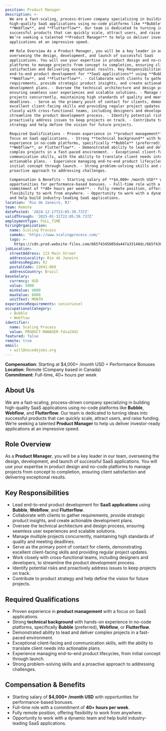 ```yaml
---
position: Product Manager
description: >-
  We are a fast-scaling, process-driven company specializing in building
  high-quality SaaS applications using no-code platforms like **Bubble**,
  **Webflow**, and **Flutterflow**. Our team is dedicated to turning ideas into
  successful products that can quickly scale, attract users, and raise funding.
  We’re seeking a talented **Product Manager** to help us deliver investor-ready
  applications at an impressive speed.

  ## Role Overview As a Product Manager, you will be a key leader in our team,
  overseeing the design, development, and launch of successful SaaS
  applications. You will use your expertise in product design and no-code
  platforms to manage projects from concept to completion, ensuring client
  satisfaction and delivering exceptional results. Key Responsibilities - Lead
  end-to-end product development for **SaaS applications** using **Bubble**,
  **Webflow**, and **Flutterflow**. - Collaborate with clients to gather
  requirements, provide strategic product insights, and create actionable
  development plans. - Oversee the technical architecture and design process,
  ensuring seamless user experiences and scalable solutions. - Manage multiple
  projects concurrently, maintaining high standards of quality and meeting
  deadlines. - Serve as the primary point of contact for clients, demonstrating
  excellent client-facing skills and providing regular project updates. - Work
  closely with cross-functional teams, including designers and developers, to
  streamline the product development process. - Identify potential risks and
  proactively address issues to keep projects on track. - Contribute to product
  strategy and help define the vision for future projects.

  Required Qualifications - Proven experience in **product management** with a
  focus on SaaS applications. - Strong **technical background** with hands-on
  experience in no-code platforms, specifically **Bubble** (preferred),
  **Webflow**, or Flutterflow**. - Demonstrated ability to lead and deliver
  complex projects in a fast-paced environment. - Exceptional client-facing and
  communication skills, with the ability to translate client needs into
  actionable plans. - Experience managing end-to-end product lifecycles, from
  initial concept through launch. - Strong problem-solving skills and a
  proactive approach to addressing challenges.

  Compensation & Benefits - Starting salary of **$4,000+ /month USD** with
  opportunities for performance-based bonuses. - Full-time role with a
  commitment of **40+ hours per week**. - Fully remote position, offering
  flexibility to work from anywhere. - Opportunity to work with a dynamic team
  and help build industry-leading SaaS applications.
location: 'Rio de Janeiro, RJ'
team: Remote
datePosted: '2024-12-17T23:05:39.737Z'
validThrough: '2025-01-31T23:05:39.737Z'
employmentType: FULL_TIME
hiringOrganization:
  name: Scaling Process
  sameAs: 'https://www.scalingprocess.com/'
  logo: >-
    https://cdn.prod.website-files.com/665f4345605da447a33148dc/665f438df747518a1d9d38c3_Favicon.png
jobLocation:
  streetAddress: 123 Main Street
  addressLocality: Rio de Janeiro
  addressRegion: RJ
  postalCode: 22041-060
  addressCountry: Brazil
baseSalary:
  currency: USD
  value: 5000
  minValue: 4000
  maxValue: 6000
  unitText: MONTH
experienceRequirements: seniorLevel
occupationalCategory:
  - Bubble
  - Webflow
identifier:
  name: Scaling Process
  value: PRODUCT-MANAGER-fdsa2d42
featured: false
remote: true
email:
  - will@nocodejobs.org
---
```


**Compensation**: Starting at $4,000+ /month USD + Performance Bonuses  
**Location**: Remote (Company based in Canada)  
**Commitment**: Full-time, 40+ hours per week  

## About Us
We are a fast-scaling, process-driven company specializing in building high-quality SaaS applications using no-code platforms like **Bubble**, **Webflow**, and **Flutterflow**. Our team is dedicated to turning ideas into successful products that can quickly scale, attract users, and raise funding. We’re seeking a talented **Product Manager** to help us deliver investor-ready applications at an impressive speed.

## Role Overview
As a **Product Manager**, you will be a key leader in our team, overseeing the design, development, and launch of successful SaaS applications. You will use your expertise in product design and no-code platforms to manage projects from concept to completion, ensuring client satisfaction and delivering exceptional results.

## Key Responsibilities
- Lead end-to-end product development for **SaaS applications** using **Bubble**, **Webflow**, and **Flutterflow**.
- Collaborate with clients to gather requirements, provide strategic product insights, and create actionable development plans.
- Oversee the technical architecture and design process, ensuring seamless user experiences and scalable solutions.
- Manage multiple projects concurrently, maintaining high standards of quality and meeting deadlines.
- Serve as the primary point of contact for clients, demonstrating excellent client-facing skills and providing regular project updates.
- Work closely with cross-functional teams, including designers and developers, to streamline the product development process.
- Identify potential risks and proactively address issues to keep projects on track.
- Contribute to product strategy and help define the vision for future projects.

## Required Qualifications
- Proven experience in **product management** with a focus on SaaS applications.
- Strong **technical background** with hands-on experience in no-code platforms, specifically **Bubble** (preferred), **Webflow**, or **Flutterflow**.
- Demonstrated ability to lead and deliver complex projects in a fast-paced environment.
- Exceptional client-facing and communication skills, with the ability to translate client needs into actionable plans.
- Experience managing end-to-end product lifecycles, from initial concept through launch.
- Strong problem-solving skills and a proactive approach to addressing challenges.

## Compensation & Benefits
- Starting salary of **$4,000+ /month USD** with opportunities for performance-based bonuses.
- Full-time role with a commitment of **40+ hours per week**.
- Fully remote position, offering flexibility to work from anywhere.
- Opportunity to work with a dynamic team and help build industry-leading SaaS applications.
